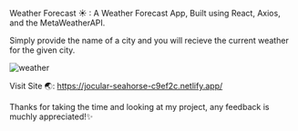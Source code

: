 Weather Forecast ☀ : A Weather Forecast App, Built using React, Axios, and the MetaWeatherAPI.

Simply provide the name of a city and you will recieve the current weather for the given city.

![weather](https://user-images.githubusercontent.com/68613251/167043808-b76a51d7-9b14-400e-898f-a5e2997a2c4d.gif)

Visit Site 🌏: https://jocular-seahorse-c9ef2c.netlify.app/

Thanks for taking the time and looking at my project, any feedback is muchly appreciated!✨
